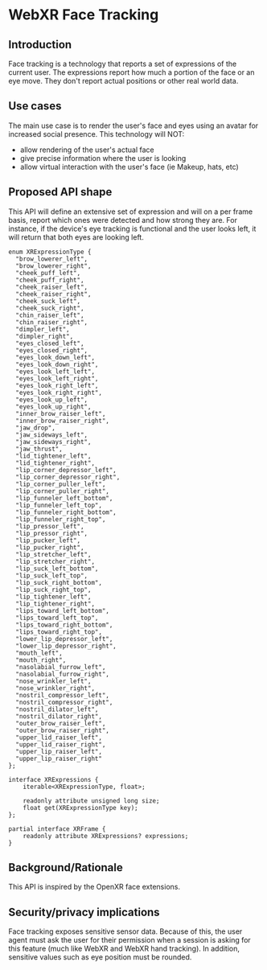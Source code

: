 # WebXR Face Tracking

## Introduction
Face tracking is a technology that reports a set of expressions of the current user. The expressions report how much a portion of the face or an eye move. They don't report actual positions or other real world data.

## Use cases
The main use case is to render the user's face and eyes using an avatar for increased social presence.
This technology will NOT:
* allow rendering of the user's actual face
* give precise information where the user is looking
* allow virtual interaction with the user's face (ie Makeup, hats, etc)

## Proposed API shape
This API will define an extensive set of expression and will on a per frame basis, report which ones were detected and how strong they are.
For instance, if the device's eye tracking is functional and the user looks left, it will return that both eyes are looking left.

```webidl
enum XRExpressionType {
  "brow_lowerer_left",
  "brow_lowerer_right",
  "cheek_puff_left",
  "cheek_puff_right",
  "cheek_raiser_left",
  "cheek_raiser_right",
  "cheek_suck_left",
  "cheek_suck_right",
  "chin_raiser_left",
  "chin_raiser_right",
  "dimpler_left",
  "dimpler_right",
  "eyes_closed_left",
  "eyes_closed_right",
  "eyes_look_down_left",
  "eyes_look_down_right",
  "eyes_look_left_left",
  "eyes_look_left_right",
  "eyes_look_right_left",
  "eyes_look_right_right",
  "eyes_look_up_left",
  "eyes_look_up_right",
  "inner_brow_raiser_left",
  "inner_brow_raiser_right",
  "jaw_drop",
  "jaw_sideways_left",
  "jaw_sideways_right",
  "jaw_thrust",
  "lid_tightener_left",
  "lid_tightener_right",
  "lip_corner_depressor_left",
  "lip_corner_depressor_right",
  "lip_corner_puller_left",
  "lip_corner_puller_right",
  "lip_funneler_left_bottom",
  "lip_funneler_left_top",
  "lip_funneler_right_bottom",
  "lip_funneler_right_top",
  "lip_pressor_left",
  "lip_pressor_right",
  "lip_pucker_left",
  "lip_pucker_right",
  "lip_stretcher_left",
  "lip_stretcher_right",
  "lip_suck_left_bottom",
  "lip_suck_left_top",
  "lip_suck_right_bottom",
  "lip_suck_right_top",
  "lip_tightener_left",
  "lip_tightener_right",
  "lips_toward_left_bottom",
  "lips_toward_left_top",
  "lips_toward_right_bottom",
  "lips_toward_right_top",
  "lower_lip_depressor_left",
  "lower_lip_depressor_right",
  "mouth_left",
  "mouth_right",
  "nasolabial_furrow_left",
  "nasolabial_furrow_right",
  "nose_wrinkler_left",
  "nose_wrinkler_right",
  "nostril_compressor_left",
  "nostril_compressor_right",
  "nostril_dilator_left",
  "nostril_dilator_right",
  "outer_brow_raiser_left",
  "outer_brow_raiser_right",
  "upper_lid_raiser_left",
  "upper_lid_raiser_right",
  "upper_lip_raiser_left",
  "upper_lip_raiser_right"
};

interface XRExpressions {
    iterable<XRExpressionType, float>;

    readonly attribute unsigned long size;
    float get(XRExpressionType key);
};

partial interface XRFrame {
    readonly attribute XRExpressions? expressions;
}

```

## Background/Rationale
This API is inspired by the OpenXR face extensions.

## Security/privacy implications
Face tracking exposes sensitive sensor data.
Because of this, the user agent must ask the user for their permission when a session is asking for this feature (much like WebXR and WebXR hand tracking).
In addition, sensitive values such as eye position must be rounded.
